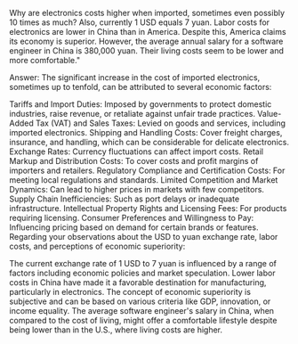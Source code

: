 Why are electronics costs higher when imported, sometimes even possibly 10 times as much? Also, currently 1 USD equals 7 yuan. Labor costs for electronics are lower in China than in America. Despite this, America claims its economy is superior. However, the average annual salary for a software engineer in China is 380,000 yuan. Their living costs seem to be lower and more comfortable."

Answer:
The significant increase in the cost of imported electronics, sometimes up to tenfold, can be attributed to several economic factors:

Tariffs and Import Duties: Imposed by governments to protect domestic industries, raise revenue, or retaliate against unfair trade practices.
Value-Added Tax (VAT) and Sales Taxes: Levied on goods and services, including imported electronics.
Shipping and Handling Costs: Cover freight charges, insurance, and handling, which can be considerable for delicate electronics.
Exchange Rates: Currency fluctuations can affect import costs.
Retail Markup and Distribution Costs: To cover costs and profit margins of importers and retailers.
Regulatory Compliance and Certification Costs: For meeting local regulations and standards.
Limited Competition and Market Dynamics: Can lead to higher prices in markets with few competitors.
Supply Chain Inefficiencies: Such as port delays or inadequate infrastructure.
Intellectual Property Rights and Licensing Fees: For products requiring licensing.
Consumer Preferences and Willingness to Pay: Influencing pricing based on demand for certain brands or features.
Regarding your observations about the USD to yuan exchange rate, labor costs, and perceptions of economic superiority:

The current exchange rate of 1 USD to 7 yuan is influenced by a range of factors including economic policies and market speculation.
Lower labor costs in China have made it a favorable destination for manufacturing, particularly in electronics.
The concept of economic superiority is subjective and can be based on various criteria like GDP, innovation, or income equality.
The average software engineer's salary in China, when compared to the cost of living, might offer a comfortable lifestyle despite being lower than in the U.S., where living costs are higher.
